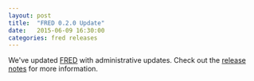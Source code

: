 ```yaml
---
layout: post
title:  "FRED 0.2.0 Update"
date:   2015-06-09 16:30:00
categories: fred releases
---
```

We've updated [FRED](https://fred.sensetecnic.com) with administrative updates.  Check out the [release notes](/fred/releases) for more information. 
